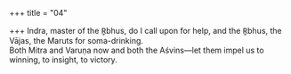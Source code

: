 +++
title = "04"

+++
Indra, master of the R̥bhus, do I call upon for help, and the R̥bhus, the  Vājas, the Maruts for soma-drinking.  
Both Mitra and Varuṇa now and both the Aśvins—let them impel us to  winning, to insight, to victory.  